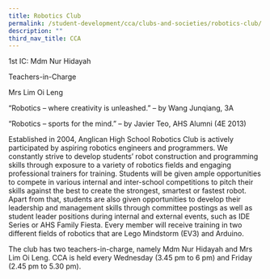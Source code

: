 ```yaml
---
title: Robotics Club
permalink: /student-development/cca/clubs-and-societies/robotics-club/
description: ""
third_nav_title: CCA
---
```



  

1st IC: Mdm Nur Hidayah

  

Teachers-in-Charge

Mrs Lim Oi Leng

  

“Robotics – where creativity is unleashed.” – by Wang Junqiang, 3A

  

“Robotics – sports for the mind.” – by Javier Teo, AHS Alumni (4E 2013)

  

  

Established in 2004, Anglican High School Robotics Club is actively participated by aspiring robotics engineers and programmers. We constantly strive to develop students’ robot construction and programming skills through exposure to a variety of robotics fields and engaging professional trainers for training. Students will be given ample opportunities to compete in various internal and inter-school competitions to pitch their skills against the best to create the strongest, smartest or fastest robot. Apart from that, students are also given opportunities to develop their leadership and management skills through committee postings as well as student leader positions during internal and external events, such as IDE Series or AHS Family Fiesta. Every member will receive training in two different fields of robotics that are Lego Mindstorm (EV3) and Arduino.

  

The club has two teachers-in-charge, namely Mdm Nur Hidayah and Mrs Lim Oi Leng. CCA is held every Wednesday (3.45 pm to 6 pm) and Friday (2.45 pm to 5.30 pm).